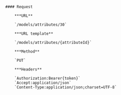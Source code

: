     #### Request

        ***URL**

        `/models/attributes/30`

        ***URL template**

        `/models/attributes/{attributeId}`

        ***Method**

        `PUT`

        ***Headers**

        `Authorization:Bearer{token}`
        `Accept:application/json`
        `Content-Type:application/json;charset=UTF-8`
